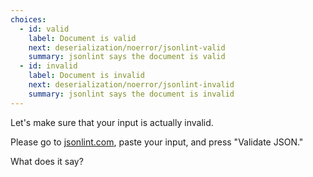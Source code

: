 ```yaml
---
choices:
  - id: valid
    label: Document is valid
    next: deserialization/noerror/jsonlint-valid
    summary: jsonlint says the document is valid
  - id: invalid
    label: Document is invalid
    next: deserialization/noerror/jsonlint-invalid
    summary: jsonlint says the document is invalid
---
```


Let's make sure that your input is actually invalid.

Please go to [jsonlint.com](https://jsonlint.com/), paste your input, and press "Validate JSON."

What does it say?